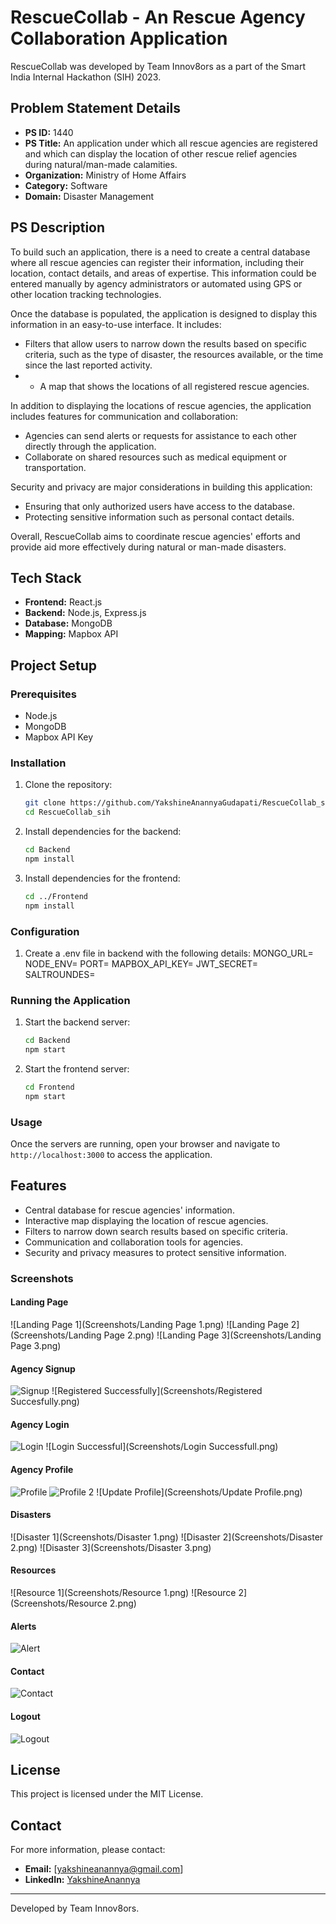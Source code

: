 

# RescueCollab - An Rescue Agency Collaboration Application

RescueCollab was developed by Team Innov8ors as a part of the Smart India Internal Hackathon (SIH) 2023.



## Problem Statement Details

- **PS ID:** 1440
- **PS Title:** An application under which all rescue agencies are registered and which can display the location of other rescue relief agencies during natural/man-made calamities.
- **Organization:** Ministry of Home Affairs
- **Category:** Software
- **Domain:** Disaster Management

## PS Description

To build such an application, there is a need to create a central database where all rescue agencies can register their information, including their location, contact details, and areas of expertise. This information could be entered manually by agency administrators or automated using GPS or other location tracking technologies.



Once the database is populated, the application is designed to display this information in an easy-to-use interface. It includes:

- Filters that allow users to narrow down the results based on specific criteria, such as the type of disaster, the resources available, or the time since the last reported activity.
- - A map that shows the locations of all registered rescue agencies.


In addition to displaying the locations of rescue agencies, the application includes features for communication and collaboration:

- Agencies can send alerts or requests for assistance to each other directly through the application.
- Collaborate on shared resources such as medical equipment or transportation.

Security and privacy are major considerations in building this application:

- Ensuring that only authorized users have access to the database.
- Protecting sensitive information such as personal contact details.

Overall, RescueCollab aims to coordinate rescue agencies' efforts and provide aid more effectively during natural or man-made disasters.

## Tech Stack

- **Frontend:** React.js
- **Backend:** Node.js, Express.js
- **Database:** MongoDB
- **Mapping:** Mapbox API

## Project Setup

### Prerequisites

- Node.js
- MongoDB
- Mapbox API Key

### Installation

1. Clone the repository:

   ```bash
   git clone https://github.com/YakshineAnannyaGudapati/RescueCollab_sih.git
   cd RescueCollab_sih
   ```

2. Install dependencies for the backend:

   ```bash
   cd Backend
   npm install
   ```

3. Install dependencies for the frontend:

   ```bash
   cd ../Frontend
   npm install
   ```

### Configuration

1. Create a .env file in backend with the following details:
MONGO_URL=
NODE_ENV=
PORT=
MAPBOX_API_KEY=
JWT_SECRET=
SALTROUNDES=


### Running the Application

1. Start the backend server:

   ```bash
   cd Backend
   npm start
   ```

2. Start the frontend server:

   ```bash
   cd Frontend
   npm start
   ```

### Usage

Once the servers are running, open your browser and navigate to `http://localhost:3000` to access the application.

## Features

- Central database for rescue agencies' information.
- Interactive map displaying the location of rescue agencies.
- Filters to narrow down search results based on specific criteria.
- Communication and collaboration tools for agencies.
- Security and privacy measures to protect sensitive information.

### Screenshots

#### Landing Page

![Landing Page 1](Screenshots/Landing Page 1.png)
![Landing Page 2](Screenshots/Landing Page 2.png)
![Landing Page 3](Screenshots/Landing Page 3.png)

#### Agency Signup

![Signup](Screenshots/Signup.png)
![Registered Successfully](Screenshots/Registered Succesfully.png)

#### Agency Login

![Login](Screenshots/Login.png)
![Login Successful](Screenshots/Login Successfull.png)

#### Agency Profile

![Profile](Screenshots/Profile.png)
![Profile 2](Screenshots/Profile2.png)
![Update Profile](Screenshots/Update Profile.png)

#### Disasters

![Disaster 1](Screenshots/Disaster 1.png)
![Disaster 2](Screenshots/Disaster 2.png)
![Disaster 3](Screenshots/Disaster 3.png)

#### Resources

![Resource 1](Screenshots/Resource 1.png)
![Resource 2](Screenshots/Resource 2.png)

#### Alerts

![Alert](Screenshots/Alert.png)

#### Contact

![Contact](Screenshots/Contact.png)

#### Logout

![Logout](Screenshots/logout.png)

## License

This project is licensed under the MIT License.

## Contact

For more information, please contact:

- **Email:** [yakshineanannya@gmail.com]
- **LinkedIn:** [YakshineAnannya](https://www.linkedin.com/in/yakshineanannya/)

---

Developed by Team Innov8ors.
